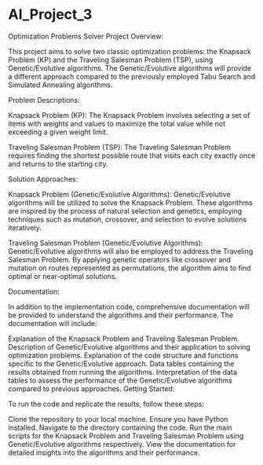 # AI_Project_3

Optimization Problems Solver Project Overview:

This project aims to solve two classic optimization problems: the Knapsack Problem (KP) and the Traveling Salesman Problem (TSP), using Genetic/Evolutive algorithms. The Genetic/Evolutive algorithms will provide a different approach compared to the previously employed Tabu Search and Simulated Annealing algorithms.

Problem Descriptions:

Knapsack Problem (KP): The Knapsack Problem involves selecting a set of items with weights and values to maximize the total value while not exceeding a given weight limit.

Traveling Salesman Problem (TSP): The Traveling Salesman Problem requires finding the shortest possible route that visits each city exactly once and returns to the starting city.

Solution Approaches:

Knapsack Problem (Genetic/Evolutive Algorithms): Genetic/Evolutive algorithms will be utilized to solve the Knapsack Problem. These algorithms are inspired by the process of natural selection and genetics, employing techniques such as mutation, crossover, and selection to evolve solutions iteratively.

Traveling Salesman Problem (Genetic/Evolutive Algorithms): Genetic/Evolutive algorithms will also be employed to address the Traveling Salesman Problem. By applying genetic operators like crossover and mutation on routes represented as permutations, the algorithm aims to find optimal or near-optimal solutions.

Documentation:

In addition to the implementation code, comprehensive documentation will be provided to understand the algorithms and their performance. The documentation will include:

Explanation of the Knapsack Problem and Traveling Salesman Problem.
Description of Genetic/Evolutive algorithms and their application to solving optimization problems.
Explanation of the code structure and functions specific to the Genetic/Evolutive approach.
Data tables containing the results obtained from running the algorithms.
Interpretation of the data tables to assess the performance of the Genetic/Evolutive algorithms compared to previous approaches.
Getting Started:

To run the code and replicate the results, follow these steps:

Clone the repository to your local machine.
Ensure you have Python installed.
Navigate to the directory containing the code.
Run the main scripts for the Knapsack Problem and Traveling Salesman Problem using Genetic/Evolutive algorithms respectively.
View the documentation for detailed insights into the algorithms and their performance.
